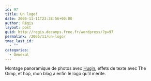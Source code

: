 ```yaml
---
id: 97
title: Un logo!
date: 2005-11-11T23:38:56+00:00
author: Régis
layout: post
guid: http://regis.decamps.free.fr/wordpress/?p=97
permalink: /2005/11/un-logo/
tmac_last_id:
  - ""
categories:
  - Général
---
```

Montage panoramique de photos avec [Hugin](http://hugin.sourceforge.net), effets de texte avec The Gimp, et hop, mon blog a enfin le logo qu’il mérite.
